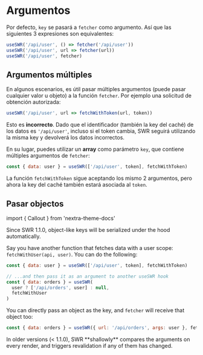 # Argumentos

Por defecto, `key` se pasará a `fetcher` como argumento. Así que las siguientes 3 expresiones son equivalentes:

```js
useSWR('/api/user', () => fetcher('/api/user'))
useSWR('/api/user', url => fetcher(url))
useSWR('/api/user', fetcher)
```

## Argumentos múltiples

En algunos escenarios, es útil pasar múltiples argumentos (puede pasar cualquier valor u objeto) a
la función `fetcher`. Por ejemplo una solicitud de obtención autorizada:

```js
useSWR('/api/user', url => fetchWithToken(url, token))
```

Esto es **incorrecto**. Dado que el identificador (también la key del caché) de los datos es `'/api/user'`, incluso si el token cambia, SWR seguirá utilizando la misma key y devolverá los datos incorrectos.

En su lugar, puedes utilizar un **array** como parámetro `key`, que contiene múltiples argumentos de `fetcher`:

```js
const { data: user } = useSWR(['/api/user', token], fetchWithToken)
```

La función `fetchWithToken` sigue aceptando los mismo 2 argumentos, pero ahora la key del caché también estará asociada al `token`.

## Pasar objectos

import { Callout } from 'nextra-theme-docs'

<Callout>
  Since SWR 1.1.0, object-like keys will be serialized under the hood automatically. 
</Callout>
  
Say you have another function that fetches data with a user scope: `fetchWithUser(api, user)`. You can do the following:

```js
const { data: user } = useSWR(['/api/user', token], fetchWithToken)

// ...and then pass it as an argument to another useSWR hook
const { data: orders } = useSWR(
  user ? ['/api/orders', user] : null,
  fetchWithUser
)
```

You can directly pass an object as the key, and `fetcher` will receive that object too:

```js
const { data: orders } = useSWR({ url: '/api/orders', args: user }, fetcher)
```

<Callout emoji="⚠️">
  In older versions (< 1.1.0), SWR **shallowly** compares the arguments on every render, and triggers revalidation if any of them has changed. 
</Callout>
